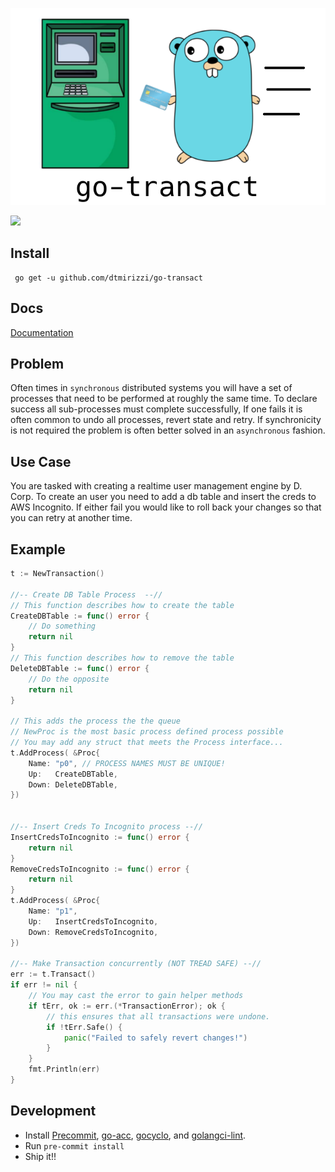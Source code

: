 
![](assets/logo.png)

![](https://github.com/dtmirizzi/go-transact/workflows/Test/badge.svg)


## Install 
```$xslt
 go get -u github.com/dtmirizzi/go-transact
```
## Docs 
[Documentation](https://godoc.org/github.com/dtmirizzi/go-transact/pkg)
## Problem
Often times in `synchronous` distributed systems you will have a set of processes 
that need to be performed at roughly the same time. 
To declare success all sub-processes must complete successfully, 
If one fails it is often common to undo all processes, revert state and retry. 
If synchronicity is not required the problem
is often better solved in an `asynchronous` fashion.  

## Use Case
You are tasked with creating a realtime user management engine by D. Corp.
To create an user you need to add a db table and insert the creds to AWS Incognito.
If either fail you would like to roll back your changes so that you can retry at another time.  

## Example 
```go
t := NewTransaction()
	
//-- Create DB Table Process  --//
// This function describes how to create the table
CreateDBTable := func() error {
    // Do something 
	return nil
}
// This function describes how to remove the table 
DeleteDBTable := func() error {
    // Do the opposite 
	return nil
}

// This adds the process the the queue 
// NewProc is the most basic process defined process possible 
// You may add any struct that meets the Process interface...
t.AddProcess( &Proc{
	Name: "p0", // PROCESS NAMES MUST BE UNIQUE!
	Up:   CreateDBTable,
	Down: DeleteDBTable,
})


//-- Insert Creds To Incognito process --//
InsertCredsToIncognito := func() error {
	return nil
}
RemoveCredsToIncognito := func() error {
	return nil
}
t.AddProcess( &Proc{
	Name: "p1",
	Up:   InsertCredsToIncognito,
	Down: RemoveCredsToIncognito,
})

//-- Make Transaction concurrently (NOT TREAD SAFE) --//
err := t.Transact()
if err != nil {
    // You may cast the error to gain helper methods 
	if tErr, ok := err.(*TransactionError); ok {
        // this ensures that all transactions were undone. 
        if !tErr.Safe() {
            panic("Failed to safely revert changes!")
        }
    }
    fmt.Println(err)	
}
```
## Development
- Install [Precommit](https://pre-commit.com/), [go-acc](https://github.com/ory/go-acc), 
[gocyclo](https://github.com/fzipp/gocyclo), 
and [golangci-lint](https://github.com/golangci/golangci-lint).
- Run ```pre-commit install```
- Ship it!! 
